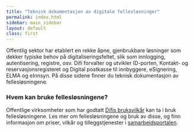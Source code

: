 ```yaml
---
title: "Teknisk dokumentasjon av digitale fellesløsninger"
permalink: index.html
sidebar: main_sidebar
layout: default
class: first
---
```


Offentlig sektor har etablert en rekke åpne, gjenbrukbare løsninger som dekker typiske behov på digitaliseringsfeltet, slik som innlogging, autentisering, registre, osv. Difi forvalter og utvikler ID-porten, Kontakt- og reservasjonsregisteret og Digital postkasse til innbyggere, eSignering, ELMA og eInnsyn. På disse sidene finner du teknisk dokumentasjon av fellesløsningene.

### Hvem kan bruke fellesløsningene?
Offentlige virksomheter som har godtatt [Difis bruksvilkår](https://samarbeid.difi.no/bruksvilkar/bruksvilkar-difis-felleslosninger) kan ta i bruk fellesløsningene. Les mer om fellesløsningene og bruk av disse, og finn informasjon om priser, vilkår og tilleggstjenester i [samarbeidsportalen](https://samarbeid.difi.no/felleslosninger).

